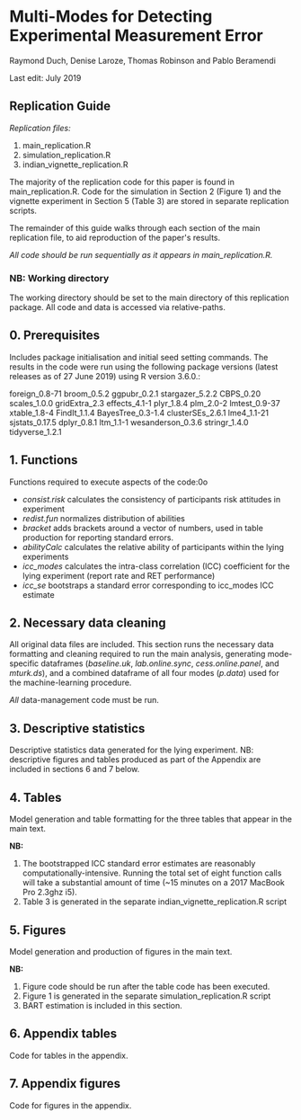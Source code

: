 # Multi-Modes for Detecting Experimental Measurement Error

Raymond Duch, Denise Laroze, Thomas Robinson and Pablo Beramendi

Last edit: July 2019

## Replication Guide

*Replication files:*
1. main_replication.R
2. simulation_replication.R
3. indian_vignette_replication.R

The majority of the replication code for this paper is found in main_replication.R. Code for the simulation in Section 2 (Figure 1) and the vignette experiment in Section 5 (Table 3) are stored in separate replication scripts.

The remainder of this guide walks through each section of the main replication file, to aid reproduction of the paper's results.

*All code should be run sequentially as it appears in main_replication.R.*

### NB: Working directory

The working directory should be set to the main directory of this replication package. All code and data is accessed via relative-paths.

## 0. Prerequisites

Includes package initialisation and initial seed setting commands. The results in the code were run using the following package versions (latest releases as of 27 June 2019) using R version 3.6.0.:

foreign_0.8-71
broom_0.5.2
ggpubr_0.2.1
stargazer_5.2.2
CBPS_0.20
scales_1.0.0
gridExtra_2.3
effects_4.1-1
plyr_1.8.4
plm_2.0-2
lmtest_0.9-37
xtable_1.8-4
FindIt_1.1.4
BayesTree_0.3-1.4
clusterSEs_2.6.1
lme4_1.1-21
sjstats_0.17.5
dplyr_0.8.1
ltm_1.1-1
wesanderson_0.3.6
stringr_1.4.0
tidyverse_1.2.1

## 1. Functions

Functions required to execute aspects of the code:0o

- *consist.risk* calculates the consistency of participants risk attitudes in experiment
- *redist.fun* normalizes distribution of abilities
- *bracket* adds brackets around a vector of numbers, used in table production for reporting standard errors.
- *abilityCalc* calculates the relative ability of participants within the lying experiments
- *icc_modes* calculates the intra-class correlation (ICC) coefficient for the lying experiment (report rate and RET performance)
- *icc_se* bootstraps a standard error corresponding to icc_modes ICC estimate

## 2. Necessary data cleaning

All original data files are included. This section runs the necessary data formatting and cleaning required to run the main analysis, generating mode-specific dataframes (*baseline.uk*, *lab.online.sync*, *cess.online.panel*, and *mturk.ds*), and a combined dataframe of all four modes (*p.data*) used for the machine-learning procedure.

*All* data-management code must be run.

## 3. Descriptive statistics

Descriptive statistics data generated for the lying experiment. NB: descriptive figures and tables produced as part of the Appendix are included in sections 6 and 7 below.

## 4. Tables

Model generation and table formatting for the three tables that appear in the main text.

**NB:**
1. The bootstrapped ICC standard error estimates are reasonably computationally-intensive. Running the total set of eight function calls will take a substantial amount of time (~15 minutes on a 2017 MacBook Pro 2.3ghz i5).
2. Table 3 is generated in the separate indian_vignette_replication.R script

## 5. Figures

Model generation and production  of figures in the main text.

**NB:**
1. Figure code should be run after the table code has been executed.
2. Figure 1 is generated in the separate simulation_replication.R script
3. BART estimation is included in this section.

## 6. Appendix tables

Code for tables in the appendix.

## 7. Appendix figures

Code for figures in the appendix.
